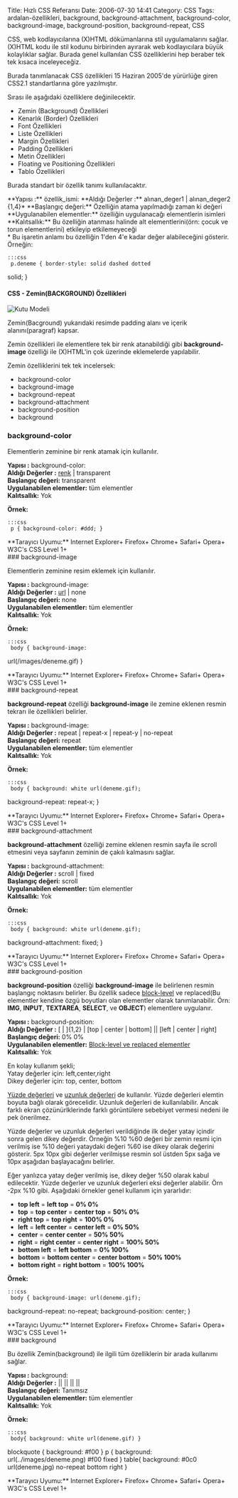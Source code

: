 Title: Hızlı CSS Referansı 
Date: 2006-07-30 14:41
Category: CSS
Tags: ardalan-özellikleri, background, background-attachment, background-color, background-image, background-position, background-repeat, CSS

CSS, web kodlayıcılarına (X)HTML dökümanlarına stil uygulamalarını
sağlar. (X)HTML kodu ile stil kodunu birbirinden ayırarak web
kodlayıcılara büyük kolaylıklar sağlar. Burada genel kullanılan CSS
özelliklerini hep beraber tek tek kısaca inceleyeceğiz.<!--more-->

Burada tanımlanacak CSS özellikleri 15 Haziran 2005'de yürürlüğe giren
CSS2.1 standartlarına göre yazılmıştır.

Sırası ile aşağıdaki özelliklere değinilecektir.

-   Zemin (Background) Özellikleri
-   Kenarlık (Border) Özellikleri
-   Font Özellikleri
-   Liste Özellikleri
-   Margin Özellikleri
-   Padding Özellikleri
-   Metin Özellikleri
-   Floating ve Positioning Özellikleri
-   Tablo Özellikleri

Burada standart bir özellik tanımı kullanılacaktır.

<div class="cssozelliktanimi">
**Yapısı :** özellik_ismi: <deger>  
**Aldığı Değerler :** alınan_deger1 | alınan_deger2 {1,4}*   
**Başlangıç değeri:** Özelliğin atama yapılmadığı zaman ki değeri   
**Uygulanabilen elementler:** özelliğin uygulanacağı elementlerin
isimleri   
**Kalıtsallık:** Bu özelliğin atanması halinde alt elementlerini(örn:
çocuk ve torun elementlerini) etkileyip etkilemeyeceği

</div>
* Bu işaretin anlamı bu özelliğin 1'den 4'e kadar değer alabileceğini
gösterir. Örneğin:

	:::css
	 p.deneme { border-style: solid dashed dotted
solid; } 

#### CSS - Zemin(BACKGROUND) Özellikleri

![Kutu Modeli][]

Zemin(Bacground) yukarıdaki resimde padding alanı ve içerik
alanını(paragraf) kapsar.

Zemin özellikleri ile elementlere tek bir renk atanabildiği gibi
**background-image** özelliği ile (X)HTML'in çok üzerinde eklemelerde
yapılabilir.

Zemin özelliklerini tek tek incelersek:

-   background-color
-   background-image
-   background-repeat
-   background-attachment
-   background-position
-   background

### background-color

Elementlerin zeminine bir renk atamak için kullanılır.

**Yapısı :** background-color: <deger>  
**Aldığı Değerler :** [renk][] | transparent  
**Başlangıç değeri:** transparent  
**Uygulanabilen elementler:** tüm elementler  
**Kalıtsallık:** Yok

**Örnek:**

	:::css
	 p { background-color: #ddd; } 

<div class="tarayiciuyum">
**Tarayıcı Uyumu:** Internet Explorer+ Firefox+ Chrome+ Safari+ Opera+
W3C's CSS Level 1+

</div>
### background-image

Elementlerin zeminine resim eklemek için kullanılır.

**Yapısı :** background-image: <deger>  
**Aldığı Değerler :** [url][renk] | none   
**Başlangıç değeri:** none   
**Uygulanabilen elementler:** tüm elementler  
**Kalıtsallık:** Yok

**Örnek:**

	:::css
	 body { background-image:
url(/images/deneme.gif) } 

<div class="tarayiciuyum">
**Tarayıcı Uyumu:** Internet Explorer+ Firefox+ Chrome+ Safari+ Opera+
W3C's CSS Level 1+

</div>
### background-repeat

**background-repeat** özelliği **background-image** ile zemine eklenen
resmin tekrarı ile özellikleri belirler.

**Yapısı :** background-image: <deger>  
**Aldığı Değerler :** repeat | repeat-x | repeat-y | no-repeat   
**Başlangıç değeri:** repeat   
**Uygulanabilen elementler:** tüm elementler  
**Kalıtsallık:** Yok

**Örnek:**

	:::css
	 body { background: white url(deneme.gif);
background-repeat: repeat-x; } 

<div class="tarayiciuyum">
**Tarayıcı Uyumu:** Internet Explorer+ Firefox+ Chrome+ Safari+ Opera+
W3C's CSS Level 1+

</div>
### background-attachment

**background-attachment** özelliği zemine eklenen resmin sayfa ile
scroll etmesini veya sayfanın zeminin de çakılı kalmasını sağlar.

**Yapısı :** background-attachment: <deger>  
**Aldığı Değerler :** scroll | fixed   
**Başlangıç değeri:** scroll   
**Uygulanabilen elementler:** tüm elementler  
**Kalıtsallık:** Yok

**Örnek:**

	:::css
	 body { background: white url(deneme.gif);
background-attachment: fixed; } 

<div class="tarayiciuyum">
**Tarayıcı Uyumu:** Internet Explorer+ Firefox+ Chrome+ Safari+ Opera+
W3C's CSS Level 1+

</div>
### background-position

**background-position** özelliği **background-image** ile belirlenen
resmin başlangıç noktasını belirler. Bu özellik sadece [block-level][]
ve replaced(Bu elementler kendine özgü boyutları olan elementler olarak
tanımlanabilir. Örn: **IMG**, **INPUT**, **TEXTAREA**, **SELECT**, ve
**OBJECT**) elementlere uygulanır.

**Yapısı :** background-position: <deger>  
**Aldığı Değerler :** [[<percentage>][renk] | [<length>][renk]]{1,2}
| [top | center | bottom] || [left | center | right]  
**Başlangıç değeri:** 0% 0%   
**Uygulanabilen elementler:** [Block-level ve replaced
elementler][renk]  
**Kalıtsallık:** Yok

En kolay kullanım şekli;   
Yatay değerler için: left,center,right  
Dikey değerler için: top, center, bottom  
  
[Yüzde değerleri][renk] ve [uzunluk değerleri][renk] de kullanılır.
Yüzde değerleri elemtin boyuta bağlı olarak görecelidir. Uzunluk
değerleri de kullanılabilir. Ancak farklı ekran çözünürlklerinde farklı
görüntülere sebebiyet vermesi nedeni ile pek önerilmez.

Yüzde değerler ve uzunluk değerleri verildiğinde ilk değer yatay içindir
sonra gelen dikey değerdir. Örneğin %10 %60 değeri bir zemin resmi için
verilmiş ise %10 değeri yataydaki değeri %60 ise dikey olarak değerini
gösterir. 5px 10px gibi değerler verilmişse resmin sol üstden 5px sağa
ve 10px aşağıdan başlayacağını belirler.

Eğer yanlızca yatay değer verilmiş ise, dikey değer %50 olarak kabul
edilecektir. Yüzde değerler ve uzunluk değerleri eksi değerler alabilir.
Örn -2px %10 gibi. Aşağıdaki örnekler genel kullanım için yararlıdır:

-   **top left** = **left top** = **0% 0%**
-   **top** = **top center** = **center top** = **50% 0%**
-   **right top** = **top right** = **100% 0%**
-   **left** = **left center** = **center left** = **0% 50%**
-   **center** = **center center** = **50% 50%**
-   **right** = **right center** = **center right** = **100% 50%**
-   **bottom left** = **left bottom** = **0% 100%**
-   **bottom** = **bottom center** = **center bottom** = **50% 100%**
-   **bottom right** = **right bottom** = **100% 100%**

**Örnek:**

	:::css
	 body { background-image: url(deneme.gif);
background-repeat: no-repeat; background-position: center; }


<div class="tarayiciuyum">
**Tarayıcı Uyumu:** Internet Explorer+ Firefox+ Chrome+ Safari+ Opera+
W3C's CSS Level 1+

</div>
### background

Bu özellik Zemin(background) ile ilgili tüm özelliklerin bir arada
kullanımı sağlar.

**Yapısı :** background: <deger>  
**Aldığı Değerler :** <background-color><background-color> ||
<background-image> || <background-repeat> ||
<background-attachment> || <background-position>   
**Başlangıç değeri:** Tanımsız   
**Uygulanabilen elementler:** tüm elementler  
**Kalıtsallık:** Yok

**Örnek:**

	:::css
	 body{ background: white url(deneme.gif) }
blockquote { background: #f00 } p { background:
url(../images/deneme.png) #f00 fixed } table{ background: #0c0
url(deneme.jpg) no-repeat bottom right } 

<div class="tarayiciuyum">
**Tarayıcı Uyumu:** Internet Explorer+ Firefox+ Chrome+ Safari+ Opera+
W3C's CSS Level 1+

</div>
</p>

  [Kutu Modeli]: http://fatihhayrioglu.com/images/basit_boxmodel.gif
  [renk]: http://www.fatihhayrioglu.com/?p=95
  [block-level]: #
